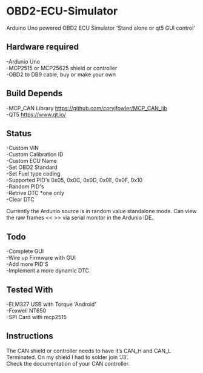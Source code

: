 # OBD2-ECU-Simulator
Arduino Uno powered OBD2 ECU Simulator 'Stand alone or qt5 GUI control'

## Hardware required
-Ardunio Uno<br/>
-MCP2515 or MCP25625 shield or controller<br/>
-OBD2 to DB9 cable, buy or make your own<br/>

## Build Depends 
-MCP_CAN Library https://github.com/coryjfowler/MCP_CAN_lib<br/>
-QT5 https://www.qt.io/<br/>

## Status
-Custom VIN<br/>
-Custom Calibration ID<br/>
-Custom ECU Name<br/>
-Set OBD2 Standard<br/>
-Set Fuel type coding<br/>
-Supported PID's 0x05, 0x0C, 0x0D, 0x0E, 0x0F, 0x10<br/>
-Random PID's<br/>
-Retrive DTC *one only<br/>
-Clear DTC<br/>

Currently the Ardunio source is in random value standalone mode. Can view the raw frames << >> via serial monitor in the Ardunio IDE.

## Todo
-Complete GUI<br/>
-Wire up Firmware with GUI<br/>
-Add more PID'S<br/>
-Implement a more dynamic DTC<br/>

## Tested With
-ELM327 USB with Torque ‘Android’ <br/>
-Foxwell NT650<br/>
-SPI Card with mcp2515<br/>

## Instructions
The CAN shield or controller needs to have it’s CAN_H and CAN_L Terminated. On my shield I had to solder join ‘J3’. <br/>
Check the documentation of your CAN controller.


